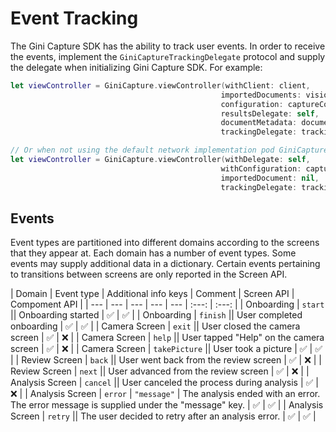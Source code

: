 Event Tracking
=============================

The Gini Capture SDK has the ability to track user events. In order to receive the events, implement the `GiniCaptureTrackingDelegate` protocol and supply the delegate when initializing Gini Capture SDK. For example:

```swift
let viewController = GiniCapture.viewController(withClient: client,
                                               importedDocuments: visionDocuments,
                                               configuration: captureConfiguration,
                                               resultsDelegate: self,
                                               documentMetadata: documentMetadata,
                                               trackingDelegate: trackingDelegate)

// Or when not using the default network implementation pod GiniCapture/Networking:
let viewController = GiniCapture.viewController(withDelegate: self,
                                               withConfiguration: captureConfiguration,
                                               importedDocument: nil,
                                               trackingDelegate: trackingDelegate)
```

## Events

Event types are partitioned into different domains according to the screens that they appear at. Each domain has a number of event types. Some events may supply additional data in a dictionary. Certain events pertaining to transitions between screens are only reported in the Screen API.

| Domain | Event type | Additional info keys | Comment | Screen API | Compoment API |
| --- | --- | --- | --- | --- | :---: | :---: | 
| Onboarding | `start` || Onboarding started | ✅ | ✅ |
| Onboarding | `finish` || User completed onboarding | ✅ | ✅ |
| Camera Screen | `exit` || User closed the camera screen | ✅ | ❌ |
| Camera Screen | `help` || User tapped "Help" on the camera screen | ✅ | ❌ |
| Camera Screen | `takePicture` || User took a picture | ✅ | ✅ |
| Review Screen | `back` || User went back from the review screen | ✅ | ❌ |
| Review Screen | `next` || User advanced from the review screen | ✅ | ❌ |
| Analysis Screen | `cancel` || User canceled the process during analysis | ✅ | ❌ |
| Analysis Screen | `error` | `"message"` | The analysis ended with an error. The error message is supplied under the "message" key. | ✅ | ✅ |
| Analysis Screen | `retry` || The user decided to retry after an analysis error. | ✅ | ✅ |
